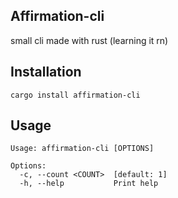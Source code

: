 ## Affirmation-cli
small cli made with rust (learning it rn)

## Installation
```
cargo install affirmation-cli
```

## Usage
```
Usage: affirmation-cli [OPTIONS]

Options:
  -c, --count <COUNT>  [default: 1]
  -h, --help           Print help
 ```
